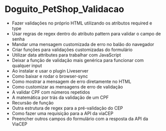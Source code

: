 # Doguito_PetShop_Validacao

- Fazer validações no próprio HTML utilizando os atributos required e type
- Usar regras de regex dentro do atributo pattern para validar o campo de senha
- Mandar uma mensagem customizada de erro no balão do navegador
- Criar funções para validações customizadas do formulário
- Utilizar data attributes para trabalhar com JavaScript
- Deixar a função de validação mais genérica para funcionar com qualquer input 
- Ao instalar e usar o plugin Liveserver
- Como baixar e rodar o browser-sync
- Como mostrar a mensagem de erro diretamente no HTML
- Como customizar as mensagens de erro de validação
- A validar CPF com números repetidos
- A matemática por trás da validação de um CPF
- Recursão de função
- Outra estrutura de regex para a pré-validação do CEP
- Como fazer uma requisição para a API da viaCEP
- Preencher outros campos do formulário com a resposta da API da ViaCEP